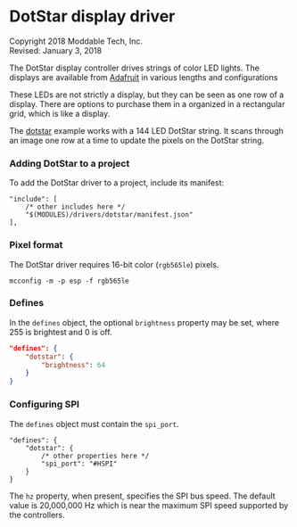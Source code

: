# DotStar display driver
Copyright 2018 Moddable Tech, Inc.<BR>
Revised: January 3, 2018

The DotStar display controller drives strings of color LED lights. The displays are available from [Adafruit](https://learn.adafruit.com/adafruit-dotstar-leds/overview) in various lengths and configurations

These LEDs are not strictly a display, but they can be seen as one row of a display. There are options to purchase them in a organized in a rectangular grid, which is like a display.

The [dotstar](../../../examples/drivers/dotstar) example works with a 144 LED DotStar string. It scans through an image one row at a time to update the pixels on the DotStar string.

### Adding DotStar to a project
To add the DotStar driver to a project, include its manifest:

```
"include": [
	/* other includes here */
	"$(MODULES)/drivers/dotstar/manifest.json"
],
```

### Pixel format
The DotStar driver requires 16-bit color (`rgb565le`) pixels.

	mcconfig -m -p esp -f rgb565le

### Defines
In the `defines` object, the optional `brightness` property may be set, where 255 is brightest and 0 is off.

```json
"defines": {
	"dotstar": {
		"brightness": 64
	}
}
```

### Configuring SPI
The `defines` object must contain the `spi_port`.

```
"defines": {
	"dotstar": {
		/* other properties here */
		"spi_port": "#HSPI"
	}
}
```

The `hz` property, when present, specifies the SPI bus speed. The default value is 20,000,000 Hz which is near the maximum SPI speed supported by the controllers.
